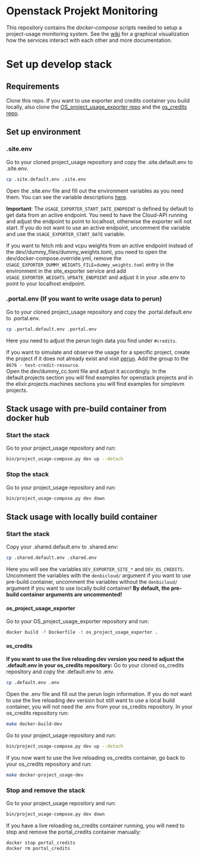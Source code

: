 # Openstack Projekt Monitoring

This repository contains the *docker-compose* scripts needed to setup a project-usage
monitoring system. See the <a href="../../wiki/">wiki</a> for a graphical visualization how
the services interact with each other and more documentation.

# Set up develop stack

## Requirements
Clone this repo. If you want to use exporter and credits container you build locally, also clone the 
[OS_project_usage_exporter repo](https://github.com/deNBI/OS_project_usage_exporter) and the 
[os_credits repo](https://github.com/deNBI/os_credits).

## Set up environment
### .site.env
Go to your cloned project_usage repository and copy the .site.default.env to .site.env.
```bash
cp .site.default.env .site.env
```
Open the .site.env file and fill out the environment variables as you need them. You can see the variable descriptions 
[here](https://github.com/deNBI/OS_project_usage_exporter#usage).  

**Important**: The `USAGE_EXPORTER_START_DATE_ENDPOINT` is defined by default to get data from an active endpoint. 
You need to have the Cloud-API running and adjust the endpoint to point to localhost, otherwise the exporter will not start. 
If you do not want to use an active endpoint, uncomment the variable and use the `USAGE_EXPORTER_START_DATE` variable.  

If you want to fetch mb and vcpu weights from an active endpoint instead of the dev//dummy_files/dummy_weights.toml, you 
need to open the dev/docker-compose.override.yml, remove the `USAGE_EXPORTER_DUMMY_WEIGHTS_FILE=dummy_weights.toml` entry in 
the environment in the site_exporter service and add `USAGE_EXPORTER_WEIGHTS_UPDATE_ENDPOINT` and adjust it in your .site.env
to point to your localhost endpoint.
### .portal.env (If you want to write usage data to perun)
Go to your cloned project_usage repository and copy the .portal.default.env to .portal.env.
```bash
cp .portal.default.env .portal.env
```
Here you need to adjust the perun login data you find under `#credits`.

If you want to simulate and observe the usage for a specific project, create the project if it does not already exist 
and visit [perun](https://perun.elixir-czech.cz/). Add the group to the `8676 - test-credit-resource`.  
Open the dev/dummy_cc.toml file and adjust it accordingly. In the default.projects section you will find examples for 
openstack projects and in the elixir.projects.machines sections you will find examples for simplevm projects.
## Stack usage with pre-build container from docker hub
### Start the stack
Go to your project_usage repository and run:
```bash
bin/project_usage-compose.py dev up --detach
```
### Stop the stack
Go to your project_usage repository and run:
```bash
bin/project_usage-compose.py dev down
```

## Stack usage with locally build container
### Start the stack
Copy your .shared.default.env to .shared.env:
```bash
cp .shared.default.env .shared.env
```

Here you will see the variables `DEV_EXPORTER_SITE_*` and `DEV_OS_CREDITS`. Uncomment the variables with the `denbicloud/` argument
if you want to use pre-build container, uncomment the variables without the `denbicloud/` argument if you want to use locally build
container! **By default, the pre-build container arguments are uncommented!**
#### os_project_usage_exporter
Go to your OS_project_usage_exporter repository and run:
```bash
docker build -f Dockerfile -t os_project_usage_exporter .
```
#### os_credits
**If you want to use the live reloading dev version you need to adjust the .default.env in your os_credits repository:**
Go to your cloned os_credits repository and copy the .default.env to .env.  
```bash
cp .default.env .env
```
Open the .env file and fill out the perun login information.
If you do not want to use the live reloading dev version but still want to use a local build container, you will not need
the .env from your os_credits repository.
In your os_credits repository run:
```bash
make docker-build-dev
```

Go to your project_usage repository and run:
```bash
bin/project_usage-compose.py dev up --detach
```

If you now want to use the live reloading os_credits container, go back to your os_credits repository and run:
```bash
make docker-project_usage-dev
```

### Stop and remove the stack
Go to your project_usage repository and run:
```bash
bin/project_usage-compose.py dev down
```

If you have a live reloading os_credits container running, you will need to stop and remove the portal_credits container
manually:
```bash
docker stop portal_credits
docker rm portal_credits
```
